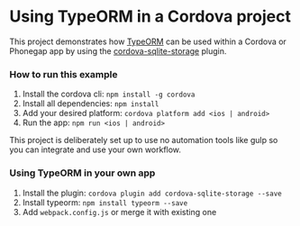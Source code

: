 # Using TypeORM in a Cordova project
This project demonstrates how [TypeORM](https://github.com/typeorm/typeorm) can be used within a Cordova or Phonegap app by using the [cordova-sqlite-storage](https://github.com/litehelpers/Cordova-sqlite-storage) plugin.

### How to run this example
1. Install the cordova cli: `npm install -g cordova`
2. Install all dependencies: `npm install`
3. Add your desired platform: `cordova platform add <ios | android>`
4. Run the app: `npm run <ios | android>`

This project is deliberately set up to use no automation tools like gulp so you can integrate and use your own workflow.

### Using TypeORM in your own app
1. Install the plugin: `cordova plugin add cordova-sqlite-storage --save`
2. Install typeorm: `npm install typeorm --save`
3. Add `webpack.config.js` or merge it with existing one
